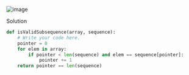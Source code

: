 ![image](https://user-images.githubusercontent.com/11685096/148415610-54819b75-e44d-4eb4-9fd7-a5cf8ccf6cbd.png)

Solution

```python
def isValidSubsequence(array, sequence):
    # Write your code here.
	pointer = 0
	for elem in array:
		if pointer < len(sequence) and elem == sequence[pointer]:
			pointer += 1
	return pointer == len(sequence)
```
